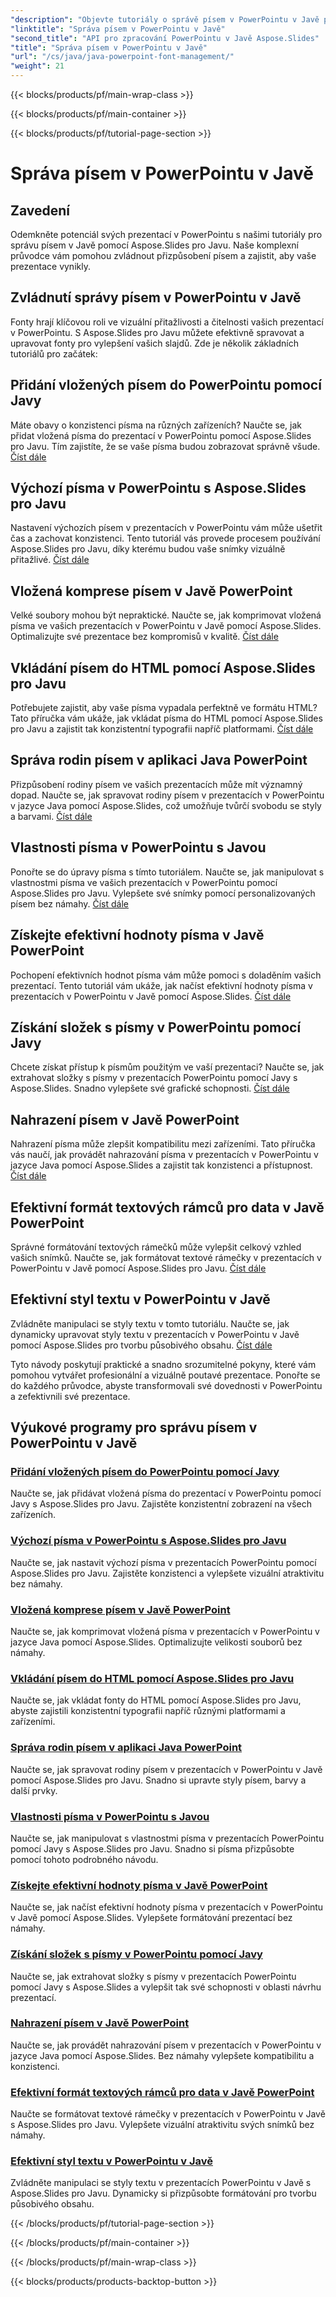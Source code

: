 ```yaml
---
"description": "Objevte tutoriály o správě písem v PowerPointu v Javě pomocí Aspose.Slides pro Javu. Naučte se techniky vkládání, komprese a přizpůsobení pro vylepšení prezentací."
"linktitle": "Správa písem v PowerPointu v Javě"
"second_title": "API pro zpracování PowerPointu v Javě Aspose.Slides"
"title": "Správa písem v PowerPointu v Javě"
"url": "/cs/java/java-powerpoint-font-management/"
"weight": 21
---
```


{{< blocks/products/pf/main-wrap-class >}}

{{< blocks/products/pf/main-container >}}

{{< blocks/products/pf/tutorial-page-section >}}

# Správa písem v PowerPointu v Javě

## Zavedení

Odemkněte potenciál svých prezentací v PowerPointu s našimi tutoriály pro správu písem v Javě pomocí Aspose.Slides pro Javu. Naše komplexní průvodce vám pomohou zvládnout přizpůsobení písem a zajistit, aby vaše prezentace vynikly.

## Zvládnutí správy písem v PowerPointu v Javě

Fonty hrají klíčovou roli ve vizuální přitažlivosti a čitelnosti vašich prezentací v PowerPointu. S Aspose.Slides pro Javu můžete efektivně spravovat a upravovat fonty pro vylepšení vašich slajdů. Zde je několik základních tutoriálů pro začátek:

## Přidání vložených písem do PowerPointu pomocí Javy
Máte obavy o konzistenci písma na různých zařízeních? Naučte se, jak přidat vložená písma do prezentací v PowerPointu pomocí Aspose.Slides pro Javu. Tím zajistíte, že se vaše písma budou zobrazovat správně všude. [Číst dále](./add-embedded-fonts-powerpoint-java/)

## Výchozí písma v PowerPointu s Aspose.Slides pro Javu
Nastavení výchozích písem v prezentacích v PowerPointu vám může ušetřit čas a zachovat konzistenci. Tento tutoriál vás provede procesem používání Aspose.Slides pro Javu, díky kterému budou vaše snímky vizuálně přitažlivé. [Číst dále](./default-fonts-powerpoint/)

## Vložená komprese písem v Javě PowerPoint
Velké soubory mohou být nepraktické. Naučte se, jak komprimovat vložená písma ve vašich prezentacích v PowerPointu v Javě pomocí Aspose.Slides. Optimalizujte své prezentace bez kompromisů v kvalitě. [Číst dále](./embedded-font-compression-java-powerpoint/)

## Vkládání písem do HTML pomocí Aspose.Slides pro Javu
Potřebujete zajistit, aby vaše písma vypadala perfektně ve formátu HTML? Tato příručka vám ukáže, jak vkládat písma do HTML pomocí Aspose.Slides pro Javu a zajistit tak konzistentní typografii napříč platformami. [Číst dále](./embed-fonts-in-html/)

## Správa rodin písem v aplikaci Java PowerPoint
Přizpůsobení rodiny písem ve vašich prezentacích může mít významný dopad. Naučte se, jak spravovat rodiny písem v prezentacích v PowerPointu v jazyce Java pomocí Aspose.Slides, což umožňuje tvůrčí svobodu se styly a barvami. [Číst dále](./manage-font-family-java-powerpoint/)

## Vlastnosti písma v PowerPointu s Javou
Ponořte se do úpravy písma s tímto tutoriálem. Naučte se, jak manipulovat s vlastnostmi písma ve vašich prezentacích v PowerPointu pomocí Aspose.Slides pro Javu. Vylepšete své snímky pomocí personalizovaných písem bez námahy. [Číst dále](./font-properties-powerpoint-java/)

## Získejte efektivní hodnoty písma v Javě PowerPoint
Pochopení efektivních hodnot písma vám může pomoci s doladěním vašich prezentací. Tento tutoriál vám ukáže, jak načíst efektivní hodnoty písma v prezentacích v PowerPointu v Javě pomocí Aspose.Slides. [Číst dále](./get-effective-font-values-java-powerpoint/)

## Získání složek s písmy v PowerPointu pomocí Javy
Chcete získat přístup k písmům použitým ve vaší prezentaci? Naučte se, jak extrahovat složky s písmy v prezentacích PowerPointu pomocí Javy s Aspose.Slides. Snadno vylepšete své grafické schopnosti. [Číst dále](./get-fonts-folders-powerpoint-java/)

## Nahrazení písem v Javě PowerPoint
Nahrazení písma může zlepšit kompatibilitu mezi zařízeními. Tato příručka vás naučí, jak provádět nahrazování písma v prezentacích v PowerPointu v jazyce Java pomocí Aspose.Slides a zajistit tak konzistenci a přístupnost. [Číst dále](./fonts-substitution-java-powerpoint/)

## Efektivní formát textových rámců pro data v Javě PowerPoint
Správné formátování textových rámečků může vylepšit celkový vzhled vašich snímků. Naučte se, jak formátovat textové rámečky v prezentacích v PowerPointu v Javě pomocí Aspose.Slides pro Javu. [Číst dále](./effective-text-frame-format-data-java-powerpoint/)

## Efektivní styl textu v PowerPointu v Javě
Zvládněte manipulaci se styly textu v tomto tutoriálu. Naučte se, jak dynamicky upravovat styly textu v prezentacích v PowerPointu v Javě pomocí Aspose.Slides pro tvorbu působivého obsahu. [Číst dále](./effective-text-style-data-java-powerpoint/)

Tyto návody poskytují praktické a snadno srozumitelné pokyny, které vám pomohou vytvářet profesionální a vizuálně poutavé prezentace. Ponořte se do každého průvodce, abyste transformovali své dovednosti v PowerPointu a zefektivnili své prezentace.
## Výukové programy pro správu písem v PowerPointu v Javě
### [Přidání vložených písem do PowerPointu pomocí Javy](./add-embedded-fonts-powerpoint-java/)
Naučte se, jak přidávat vložená písma do prezentací v PowerPointu pomocí Javy s Aspose.Slides pro Javu. Zajistěte konzistentní zobrazení na všech zařízeních.
### [Výchozí písma v PowerPointu s Aspose.Slides pro Javu](./default-fonts-powerpoint/)
Naučte se, jak nastavit výchozí písma v prezentacích PowerPointu pomocí Aspose.Slides pro Javu. Zajistěte konzistenci a vylepšete vizuální atraktivitu bez námahy.
### [Vložená komprese písem v Javě PowerPoint](./embedded-font-compression-java-powerpoint/)
Naučte se, jak komprimovat vložená písma v prezentacích v PowerPointu v jazyce Java pomocí Aspose.Slides. Optimalizujte velikosti souborů bez námahy.
### [Vkládání písem do HTML pomocí Aspose.Slides pro Javu](./embed-fonts-in-html/)
Naučte se, jak vkládat fonty do HTML pomocí Aspose.Slides pro Javu, abyste zajistili konzistentní typografii napříč různými platformami a zařízeními.
### [Správa rodin písem v aplikaci Java PowerPoint](./manage-font-family-java-powerpoint/)
Naučte se, jak spravovat rodiny písem v prezentacích v PowerPointu v Javě pomocí Aspose.Slides pro Javu. Snadno si upravte styly písem, barvy a další prvky.
### [Vlastnosti písma v PowerPointu s Javou](./font-properties-powerpoint-java/)
Naučte se, jak manipulovat s vlastnostmi písma v prezentacích PowerPointu pomocí Javy s Aspose.Slides pro Javu. Snadno si písma přizpůsobte pomocí tohoto podrobného návodu.
### [Získejte efektivní hodnoty písma v Javě PowerPoint](./get-effective-font-values-java-powerpoint/)
Naučte se, jak načíst efektivní hodnoty písma v prezentacích v PowerPointu v Javě pomocí Aspose.Slides. Vylepšete formátování prezentací bez námahy.
### [Získání složek s písmy v PowerPointu pomocí Javy](./get-fonts-folders-powerpoint-java/)
Naučte se, jak extrahovat složky s písmy v prezentacích PowerPointu pomocí Javy s Aspose.Slides a vylepšit tak své schopnosti v oblasti návrhu prezentací.
### [Nahrazení písem v Javě PowerPoint](./fonts-substitution-java-powerpoint/)
Naučte se, jak provádět nahrazování písem v prezentacích v PowerPointu v jazyce Java pomocí Aspose.Slides. Bez námahy vylepšete kompatibilitu a konzistenci.
### [Efektivní formát textových rámců pro data v Javě PowerPoint](./effective-text-frame-format-data-java-powerpoint/)
Naučte se formátovat textové rámečky v prezentacích v PowerPointu v Javě s Aspose.Slides pro Javu. Vylepšete vizuální atraktivitu svých snímků bez námahy.
### [Efektivní styl textu v PowerPointu v Javě](./effective-text-style-data-java-powerpoint/)
Zvládněte manipulaci se styly textu v prezentacích PowerPointu v Javě s Aspose.Slides pro Javu. Dynamicky si přizpůsobte formátování pro tvorbu působivého obsahu.

{{< /blocks/products/pf/tutorial-page-section >}}

{{< /blocks/products/pf/main-container >}}

{{< /blocks/products/pf/main-wrap-class >}}

{{< blocks/products/products-backtop-button >}}